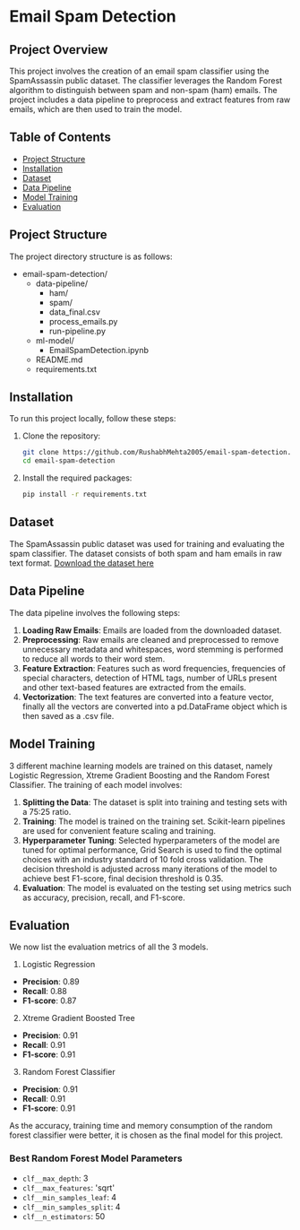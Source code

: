 # Email Spam Detection

## Project Overview
This project involves the creation of an email spam classifier using the SpamAssassin public dataset. The classifier leverages the Random Forest algorithm to distinguish between spam and non-spam (ham) emails. The project includes a data pipeline to preprocess and extract features from raw emails, which are then used to train the model.

## Table of Contents
- [Project Structure](#project-structure)
- [Installation](#installation)
- [Dataset](#dataset)
- [Data Pipeline](#data-pipeline)
- [Model Training](#model-training)
- [Evaluation](#evaluation)

## Project Structure
The project directory structure is as follows:

- email-spam-detection/
  - data-pipeline/
    - ham/
    - spam/
    - data_final.csv
    - process_emails.py
    - run-pipeline.py
  - ml-model/
    - EmailSpamDetection.ipynb
  - README.md
  - requirements.txt
  
## Installation
To run this project locally, follow these steps:

1. Clone the repository:
    ```bash
    git clone https://github.com/RushabhMehta2005/email-spam-detection.git
    cd email-spam-detection
    ```

2. Install the required packages:
    ```bash
    pip install -r requirements.txt
    ```

## Dataset
The SpamAssassin public dataset was used for training and evaluating the spam classifier. The dataset consists of both spam and ham emails in raw text format.
[Download the dataset here](https://spamassassin.apache.org/old/publiccorpus/)

## Data Pipeline
The data pipeline involves the following steps:
1. **Loading Raw Emails**: Emails are loaded from the downloaded dataset.
2. **Preprocessing**: Raw emails are cleaned and preprocessed to remove unnecessary metadata and whitespaces, word stemming is performed to reduce all words to their word stem.
3. **Feature Extraction**: Features such as word frequencies, frequencies of special characters, detection of HTML tags, number of URLs present and other text-based features are extracted from the emails.
4. **Vectorization**: The text features are converted into a feature vector, finally all the vectors are converted into a pd.DataFrame object which is then saved as a .csv file.

## Model Training
3 different machine learning models are trained on this dataset, namely Logistic Regression, Xtreme Gradient Boosting and the Random Forest Classifier.
The training of each model involves:
1. **Splitting the Data**: The dataset is split into training and testing sets with a 75:25 ratio.
2. **Training**: The model is trained on the training set. Scikit-learn pipelines are used for convenient feature scaling and training.
3. **Hyperparameter Tuning**: Selected hyperparameters of the model are tuned for optimal performance, Grid Search is used to find the optimal choices with an industry standard of 10 fold cross validation. The decision threshold is adjusted across many iterations of the model to achieve best F1-score, final decision threshold is 0.35.
4. **Evaluation**: The model is evaluated on the testing set using metrics such as accuracy, precision, recall, and F1-score.

## Evaluation
We now list the evaluation metrics of all the 3 models.

1. Logistic Regression
- **Precision**: 0.89
- **Recall**: 0.88
- **F1-score**: 0.87

2. Xtreme Gradient Boosted Tree
- **Precision**: 0.91
- **Recall**: 0.91
- **F1-score**: 0.91

3. Random Forest Classifier
- **Precision**: 0.91
- **Recall**: 0.91
- **F1-score**: 0.91

As the accuracy, training time and memory consumption of the random forest classifier were better, it is chosen as the final model for this project.

### Best Random Forest Model Parameters
- `clf__max_depth`: 3
- `clf__max_features`: 'sqrt'
- `clf__min_samples_leaf`: 4
- `clf__min_samples_split`: 4
- `clf__n_estimators`: 50
